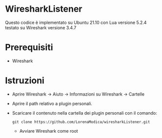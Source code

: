# WiresharkListener
Questo codice è implementato su Ubuntu 21.10 con Lua versione 5.2.4 testato su Wireshark versione 3.4.7 

# Prerequisiti

* Wireshark

# Istruzioni

* Aprire Wireshark -> Aiuto -> Informazioni su Wireshark -> Cartelle
* Aprire il path relativo a plugin personali.
* Scaricare il contenuto nella cartella dei plugin personali con il comando: 
  
  ```
  git clone https://github.com/LorenaModica/wiresharkListener.git
  
  ```
  * Avviare Wireshark come root


